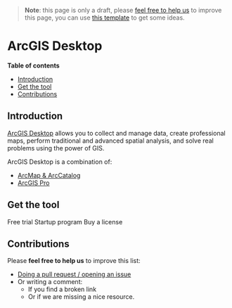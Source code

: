 > **Note**: this page is only a draft, please [feel free to help us](#contributions) to improve this page, you can use [this template](https://github.com/esri-es/awesome-arcgis/blob/master/RESOURCE_PAGE_TEMPLATE.md) to get some ideas.

# ArcGIS Desktop
<!-- START doctoc generated TOC please keep comment here to allow auto update -->
<!-- DON'T EDIT THIS SECTION, INSTEAD RE-RUN doctoc TO UPDATE -->
**Table of contents**

- [Introduction](#introduction)
- [Get the tool](#get-the-tool)
- [Contributions](#contributions)

<!-- END doctoc generated TOC please keep comment here to allow auto update -->

## Introduction

[ArcGIS Desktop](http://desktop.arcgis.com/en/) allows you to collect and manage data, create professional maps, perform traditional and advanced spatial analysis, and solve real problems using the power of GIS.

ArcGIS Desktop is a combination of:

* [ArcMap & ArcCatalog](arcmap-arccatalog/README.md)
* [ArcGIS Pro](arcgis-pro/README.md)

## Get the tool

Free trial
Startup program
Buy a license

## Contributions
Please **feel free to help us** to improve this list:

* [Doing a pull request / opening an issue](https://github.com/hhkaos/awesome-arcgis#contributions)
* Or writing a comment:
  * If you find a broken link
  * Or if we are missing a nice resource.
